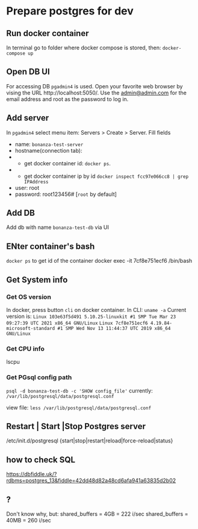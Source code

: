 # Prepare postgres for dev

## Run docker container

In terminal go to folder where docker compose is stored, then:
`docker-compose up`

## Open DB UI

For accessing DB `pgadmin4` is used. Open your favorite web browser by vising the URL http://localhost:5050/. Use the admin@admin.com for the email address and root as the password to log in.

## Add server

In `pgadmin4` select menu item: Servers > Create > Server.
Fill fields 
- name: `bonanza-test-server`
- hostname(connection tab): 
- - get docker container id: `docker ps`.
- - get docker container ip by id `docker inspect fcc97e066cc8 | grep IPAddress`
- user: root
- password: root123456# [`root` by default]

## Add DB

Add db with name `bonanza-test-db` via UI

## ENter container's bash

`docker ps` to get id of the container
docker exec -it 7cf8e751ecf6 /bin/bash

## Get System info

### Get OS version

In docker, press button `cli` on docker container.
In CLI: `uname -a`
Current version is:
`Linux 103e63f5d491 5.10.25-linuxkit #1 SMP Tue Mar 23 09:27:39 UTC 2021 x86_64 GNU/Linux`
`Linux 7cf8e751ecf6 4.19.84-microsoft-standard #1 SMP Wed Nov 13 11:44:37 UTC 2019 x86_64 GNU/Linux`

### Get CPU info

lscpu

### Get PGsql config path

`psql -d bonanza-test-db -c 'SHOW config_file'`
currently: `/var/lib/postgresql/data/postgresql.conf`

view file: `less /var/lib/postgresql/data/postgresql.conf`

## Restart | Start |Stop Postgres server

/etc/init.d/postgresql {start|stop|restart|reload|force-reload|status}

## how to check SQL

https://dbfiddle.uk/?rdbms=postgres_13&fiddle=42dd48d82a48cd6afa941a63835d2b02

## ?

Don't know why, but:
shared_buffers = 4GB  = 222 i/sec
shared_buffers = 40MB = 260 i/sec